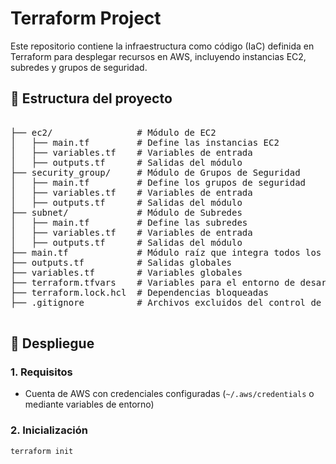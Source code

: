 # Terraform Project

Este repositorio contiene la infraestructura como código (IaC) definida en Terraform para desplegar recursos en AWS, incluyendo instancias EC2, subredes y grupos de seguridad.

## 📁 Estructura del proyecto
<pre lang="markdown"> 
├── ec2/                # Módulo de EC2
│   ├── main.tf         # Define las instancias EC2
│   ├── variables.tf    # Variables de entrada
│   ├── outputs.tf      # Salidas del módulo
├── security_group/     # Módulo de Grupos de Seguridad
│   ├── main.tf         # Define los grupos de seguridad
│   ├── variables.tf    # Variables de entrada
│   ├── outputs.tf      # Salidas del módulo
├── subnet/             # Módulo de Subredes
│   ├── main.tf         # Define las subredes
│   ├── variables.tf    # Variables de entrada
│   ├── outputs.tf      # Salidas del módulo
├── main.tf             # Módulo raíz que integra todos los submódulos
├── outputs.tf          # Salidas globales
├── variables.tf        # Variables globales
├── terraform.tfvars    # Variables para el entorno de desarrollo
├── terraform.lock.hcl  # Dependencias bloqueadas
├── .gitignore          # Archivos excluidos del control de versiones
 </pre>



## 🚀 Despliegue

### 1. Requisitos

- Cuenta de AWS con credenciales configuradas (`~/.aws/credentials` o mediante variables de entorno)

### 2. Inicialización

```bash
terraform init
